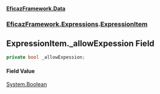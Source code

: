 #### [EficazFramework.Data](EficazFrameworkData.md 'EficazFramework Data')
### [EficazFramework.Expressions](EficazFrameworkData.md#EficazFramework.Expressions 'EficazFramework.Expressions').[ExpressionItem](EficazFramework.Expressions/ExpressionItem.md 'EficazFramework.Expressions.ExpressionItem')

## ExpressionItem._allowExpession Field

```csharp
private bool _allowExpession;
```

#### Field Value
[System.Boolean](https://docs.microsoft.com/en-us/dotnet/api/System.Boolean 'System.Boolean')
